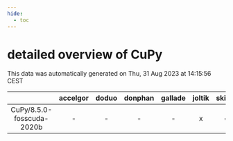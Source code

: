 ```yaml
---
hide:
  - toc
---
```


detailed overview of CuPy
=========================


This data was automatically generated on Thu, 31 Aug 2023 at 14:15:56 CEST  

| |accelgor|doduo|donphan|gallade|joltik|skitty|swalot|victini|
| :---: | :---: | :---: | :---: | :---: | :---: | :---: | :---: | :---: |
|CuPy/8.5.0-fosscuda-2020b|-|-|-|-|x|-|-|-|
